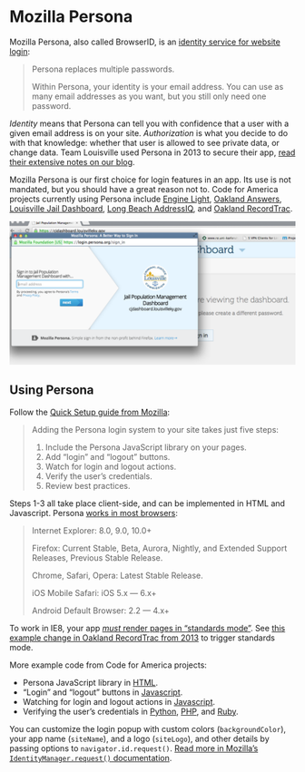 Mozilla Persona
===============

Mozilla Persona, also called BrowserID, is an
[identity service for website login](https://login.persona.org/about):

> Persona replaces multiple passwords.
>
> Within Persona, your identity is your email address. You can use as many email addresses as you want, but you still only need one password.

_Identity_ means that Persona can tell you with confidence that a user with
a given email address is on your site. _Authorization_ is what you decide to
do with that knowledge: whether that user is allowed to see private data,
or change data. Team Louisville used Persona in 2013 to secure their app,
[read their extensive notes on our blog](http://www.codeforamerica.org/blog/2013/11/21/securing-the-louisville-app/).

Mozilla Persona is our first choice for login features in an app. Its use
is not mandated, but you should have a great reason not to.
Code for America projects currently using Persona include
[Engine Light](https://github.com/codeforamerica/engine-light),
[Oakland Answers](https://github.com/codeforamerica/oakland_answers),
[Louisville Jail Dashboard](https://github.com/codeforamerica/in-n-out),
[Long Beach AddressIQ](https://github.com/codeforamerica/address-iq),
and [Oakland RecordTrac](https://github.com/codeforamerica/recordtrac).

![Securing the Louisville Jail Dashboard](images/persona-jail-dashboard.png)

Using Persona
-------------

Follow the [Quick Setup guide from Mozilla](https://developer.mozilla.org/en-US/Persona/Quick_Setup):

> Adding the Persona login system to your site takes just five steps:
> 
> 1. Include the Persona JavaScript library on your pages.
> 2. Add “login” and “logout” buttons.
> 3. Watch for login and logout actions.
> 4. Verify the user’s credentials.
> 5. Review best practices.

Steps 1-3 all take place client-side, and can be implemented in HTML and Javascript.
Persona [works in most browsers](https://developer.mozilla.org/en-US/Persona/Browser_compatibility):

> Internet Explorer: 8.0, 9.0, 10.0+
>
> Firefox: Current Stable, Beta, Aurora, Nightly, and Extended Support Releases, Previous Stable Release.
>
> Chrome, Safari, Opera: Latest Stable Release.
>
> iOS Mobile Safari: iOS 5.x — 6.x+
>
> Android Default Browser: 2.2 — 4.x+

To work in IE8, your app [_must_ render pages in “standards mode”](https://blogs.msdn.com/b/askie/archive/2009/03/23/understanding-compatibility-modes-in-internet-explorer-8.aspx?Redirected=true).
See [this example change in Oakland RecordTrac from 2013](https://github.com/codeforamerica/recordtrac/pull/142) to trigger standards mode.

More example code from Code for America projects:

* Persona JavaScript library
  in [HTML](https://github.com/codeforamerica/address-iq/blob/0002ec3d6ee82e0e41f5da9c722dfedc86a52571/templates/layout.html#L12).
* “Login” and “logout” buttons
  in [Javascript](https://github.com/codeforamerica/address-iq/blob/0002ec3d6ee82e0e41f5da9c722dfedc86a52571/templates/layout.html#L48).
* Watching for login and logout actions
  in [Javascript](https://github.com/codeforamerica/address-iq/blob/0002ec3d6ee82e0e41f5da9c722dfedc86a52571/templates/layout.html#L84).
* Verifying the user’s credentials
  in [Python](https://github.com/codeforamerica/address-iq/blob/3a17c2334c2c7be5dc14e427f4d0908581cda7f0/app.py#L259),
  [PHP](https://github.com/codeforamerica/in-n-out/blob/1df95cb3e4f3f969af5a4fe4106b006355ba5f0e/public/api/v1/user.php#L69),
  and [Ruby](https://github.com/codeforamerica/engine-light/blob/d71dafa39555013385f6ed45d977269e1ebecd33/app/controllers/persona_controller.rb#L25).

You can customize the login popup with custom colors (`backgroundColor`),
your app name (`siteName`), and a logo (`siteLogo`), and other details by
passing options to `navigator.id.request()`.
[Read more in Mozilla’s `IdentityManager.request()` documentation](https://developer.mozilla.org/en-US/docs/Web/API/IdentityManager/request).
